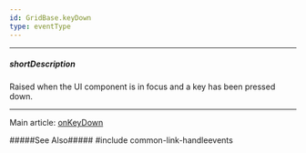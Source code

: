 ```yaml
---
id: GridBase.keyDown
type: eventType
---
```

---
##### shortDescription
Raised when the UI component is in focus and a key has been pressed down.

---
Main article: [onKeyDown](/api-reference/10%20UI%20Widgets/GridBase/1%20Configuration/onKeyDown.md '{basewidgetpath}/Configuration/#onKeyDown')

#####See Also#####
#include common-link-handleevents